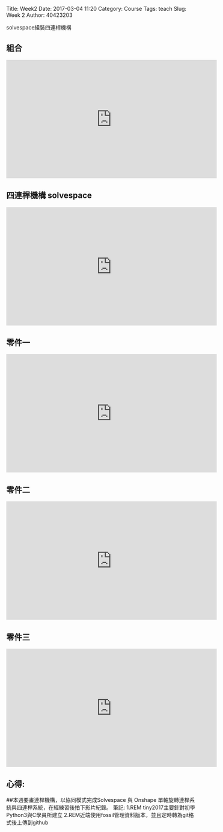 Title: Week2 
Date: 2017-03-04 11:20
Category: Course
Tags: teach
Slug: Week 2
Author: 40423203

solvespace組裝四連桿機構
<!-- PELICAN_END_SUMMARY -->

<h2>組合</h2>

<iframe width="560" height="315" src="https://www.youtube.com/embed/-t_bWIJ7S_E" frameborder="0" allowfullscreen></iframe>

<h2>  四連桿機構 solvespace </h2>

<iframe width="560" height="315" src="https://www.youtube.com/embed/ZUkK5KOvvVk" frameborder="0" allowfullscreen></iframe>

<h2>零件一</h2>

<iframe width="560" height="315" src="https://www.youtube.com/embed/Bk8l1w87njk" frameborder="0" allowfullscreen></iframe>

<h2>零件二</h2>

<iframe width="560" height="315" src="https://www.youtube.com/embed/oOC5SN9JWno" frameborder="0" allowfullscreen></iframe>

<h2>零件三</h2>

<iframe width="560" height="315" src="https://www.youtube.com/embed/9GztpUV6j0I" frameborder="0" allowfullscreen></iframe>


<h2>心得:</h2>

##本週要畫連桿機構，以協同模式完成Solvespace 與 Onshape 單軸旋轉連桿系統與四連桿系統，在經練習後拍下影片紀錄。
筆記:
1.REM tiny2017主要針對初學Python3與C學員所建立
2.REM近端使用fossil管理資料版本，並且定時轉為git格式後上傳到github